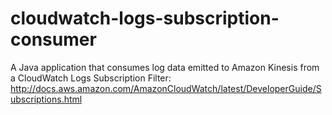 # cloudwatch-logs-subscription-consumer
A Java application that consumes log data emitted to Amazon Kinesis from a CloudWatch Logs Subscription Filter: http://docs.aws.amazon.com/AmazonCloudWatch/latest/DeveloperGuide/Subscriptions.html
